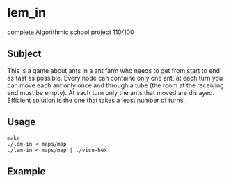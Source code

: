 # lem_in
complete Algorithmic school project
110/100
## Subject
This is a game about ants in a ant farm who needs to get from start to end as fast as possible. 
Every node can containe only one ant, at each turn you can move each ant only once and through a tube (the room at the receiving end must be empty). At each turn only the ants that moved are dislayed. Efficient solution is the one that takes a least number of turns.
## Usage
    make
    ./lem-in < maps/map
    ./lem-in < maps/map | ./visu-hex
## Example
